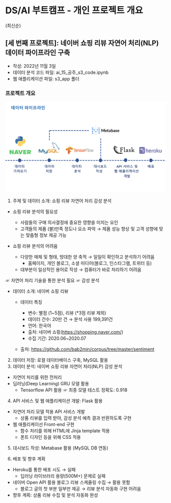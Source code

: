 
# DS/AI 부트캠프 - 개인 프로젝트 개요 
(최신순)


## [세 번째 프로젝트]: 네이버 쇼핑 리뷰 자연어 처리(NLP) 데이터 파이프라인 구축 
- 작성: 2022년 11월 3일   
- 데이터 분석 코드 파일: ai_15_공주_s3_code.ipynb  
- 웹 애플리케이션 파일: s3_app 폴더 


### 프로젝트 개요

![데이터 파이프라인](/img/s3_data_pipeline.png "데이터 파이프라인")

1. 주제 및 데이터 소개: 쇼핑 리뷰 자연어 처리 감성 분석  
  - 쇼핑 리뷰 분석의 필요성 
    - 사람들의 구매 의사결정에 중요한 영향을 미치는 요인 
    - 고객들의 제품 (불)만족 정도나 요소 파악 
      → 제품 성능 향상 및 고객 성향에 맞는 맞춤형 정보 제공 가능  
       
  - 쇼핑 리뷰 분석의 어려움
    - 다양한 매체 및 형태, 방대한 양 축적 → 일일이 확인하고 분석하기 어려움
      - 홈페이지, 개인 블로그, 소셜 미디어(블로그, 인스타그램, 트위터 등)
    - 대부분이 일상적인 용어로 작성 → 컴퓨터가 바로 처리하기 어려움  
   
  ☞ 자연어 처리 기술을 통한 분석 필요 ☞ 감성 분석
  
  - 데이터 소개: 네이버 쇼핑 리뷰 
    - 데이터 특징
      - 변수: 별점 (1~5점), 리뷰 (*3점 리뷰 제외)
      - 데이터 건수: 20만 건 → 분석 사용 199,391건 
      - 언어: 한국어
      - 출처: 네이버 쇼핑(https://shopping.naver.com/)
      - 수집 기간: 2020.06~2020.07
 
    - 출처: https://github.com/bab2min/corpus/tree/master/sentiment

2. 데이터 저장: 로컬 데이터베이스 구축, MySQL 활용 
3. 데이터 분석: 네이버 쇼핑 리뷰 자연어 처리(NLP) 감성 분석 
  - 자연어 처리를 위한 전처리 
  - 딥러닝(Deep Learning) GRU 모델 활용 
    - Tensorflow API 활용 
  ☞ 최종 모델 테스트 정확도: 0.918
  
4. API 서비스 및 웹 애플리케이션 개발: Flask 활용 
  - 자연어 처리 모델 적용 API 서비스 개발 
    - 상품 리뷰를 입력 받아, 감성 분석 예측 결과 반환하도록 구현
  - 웹 애플리케이선 Front-end 구현 
    - 함수 처리를 위해 HTML에 Jinja template 적용 
    - 폰트 디자인 등을 위해 CSS 적용 
    
5. 대시보드 작성: Metabase 활용 (MySQL DB 연동)
  
6. 배포 및 향후 계획 
  - Heroku를 통한 배포 시도 → 실패 
    - 딥러닝 라이브러리 용량(500M+) 문제로 실패 
  - 네이버 Open API 활용 블로그 리뷰 스케쥴링 수집 → 활용 못함 
    - 블로그 글의 첫 부분 일부만 제공 → 리뷰 분석 자동화 구현 어려움 
  - 향후 계획: 상품 리뷰 수집 및 분석 자동화 완성 
